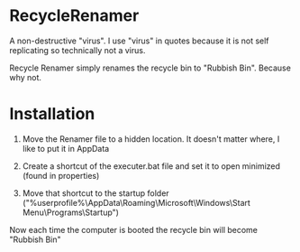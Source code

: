 # RecycleRenamer
A non-destructive "virus". I use "virus" in quotes because it is not self replicating so technically not a virus.

Recycle Renamer simply renames the recycle bin to "Rubbish Bin". Because why not.

# Installation

1. Move the Renamer file to a hidden location. It doesn't matter where, I like to put it in AppData

2. Create a shortcut of the executer.bat file and set it to open minimized (found in properties)

3. Move that shortcut to the startup folder ("%userprofile%\AppData\Roaming\Microsoft\Windows\Start Menu\Programs\Startup")


Now each time the computer is booted the recycle bin will become "Rubbish Bin"
